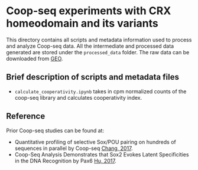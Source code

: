 # Coop-seq experiments with CRX homeodomain and its variants
This directory contains all scripts and metadata information used to process and analyze Coop-seq data. All the intermediate and processed data generated are stored under the `processed_data` folder. The raw data can be downloaded from [GEO](link_to_coopseq_GEO).

## Brief description of scripts and metadata files
- `calculate_cooperativity.ipynb` takes in cpm normalized counts of the coop-seq library and calculates cooperativity index.


## Reference
Prior Coop-seq studies can be found at:
- Quantitative profiling of selective Sox/POU pairing on hundreds of sequences in parallel by Coop-seq [Chang, 2017](https://academic.oup.com/nar/article/45/2/832/2631188).
- Coop-Seq Analysis Demonstrates that Sox2 Evokes Latent Specificities in the DNA Recognition by Pax6 [Hu, 2017](https://pubmed.ncbi.nlm.nih.gov/29050852/).